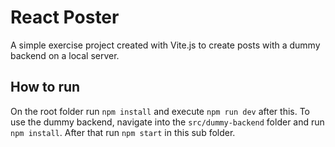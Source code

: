 # React Poster
A simple exercise project created with Vite.js to create posts with a dummy backend on a local server.

## How to run
On the root folder run `npm install` and execute `npm run dev` after this.
To use the dummy backend, navigate into the `src/dummy-backend` folder and run `npm install`.
After that run `npm start` in this sub folder.